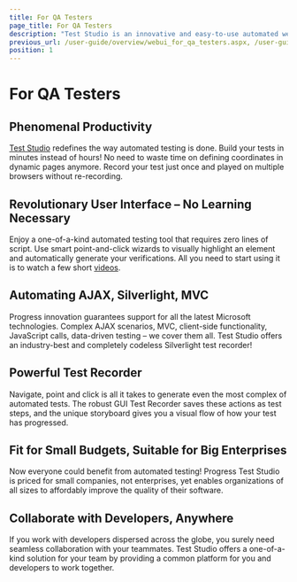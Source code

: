 ```yaml
---
title: For QA Testers
page_title: For QA Testers
description: "Test Studio is an innovative and easy-to-use automated web, WPF and load testing solution. Test Studio tests support essential technologies like ASP.NET AJAX, Silverlight, PHP and MVC. HTML5, Testing framework, functional testing, performance testing, load testing, exploratory testing, manual testing."
previous_url: /user-guide/overview/webui_for_qa_testers.aspx, /user-guide/overview/webui_for_qa_testers, /general-information/for-qa-testers
position: 1
---
```

# For QA Testers

## Phenomenal Productivity
<a href="http://www.telerik.com/teststudio" target="_blank">Test Studio</a> redefines the way automated testing is done. Build your tests in minutes instead of hours! No need to waste time on defining coordinates in dynamic pages anymore. Record your test just once and played on multiple browsers without re-recording.

## Revolutionary User Interface – No Learning Necessary
Enjoy a one-of-a-kind automated testing tool that requires zero lines of script. Use smart point-and-click wizards to visually highlight an element and automatically generate your verifications. All you need to start using it is to watch a few short <a href="http://www.telerik.com/videos/teststudio" target="_blank">videos</a>.

## Automating AJAX, Silverlight, MVC
Progress innovation guarantees support for all the latest Microsoft technologies. Complex AJAX scenarios, MVC, client-side functionality, JavaScript calls, data-driven testing – we cover them all. Test Studio offers an industry-best and completely codeless Silverlight test recorder!

## Powerful Test Recorder
Navigate, point and click is all it takes to generate even the most complex of automated tests. The robust GUI Test Recorder saves these actions as test steps, and the unique storyboard gives you a visual flow of how your test has progressed.

## Fit for Small Budgets, Suitable for Big Enterprises
Now everyone could benefit from automated testing! Progress Test Studio is priced for small companies, not enterprises, yet enables organizations of all sizes to affordably improve the quality of their software.

## Collaborate with Developers, Anywhere
If you work with developers dispersed across the globe, you surely need seamless collaboration with your teammates. Test Studio offers a one-of-a-kind solution for your team by providing a common platform for you and developers to work together. 
